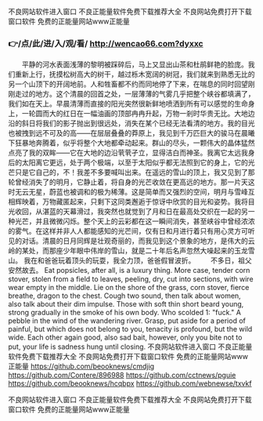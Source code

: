 
不良网站软件进入窗口 不良正能量软件免费下载推荐大全 不良网站免费打开下载窗口软件 免费的正能量网站www正能量 




### 👉/点/此/进/入/观/看/ http://wencao66.com?dyxxc




　　平静的河水表面浅薄的黎明被踩碎后，马上又显出山茶和杜鹃鲜艳的脸庞。我们重新上行，抚摸松树高大的树干，越过栎木宽阔的树冠，我们就来到熟悉无比的另一个山顶下的开阔地前。人和牲畜都不约而同地停了下来，在喘息的同时回望刚刚走过的地方。这个清晨的回首之处，一层薄薄的气雾几乎把整个峡谷都填满了，我们如在天上。早晨清薄而直接的阳光突然很新鲜地喷洒到所有可以感觉的生命身上，一轮圆而大的红日在一幅油画的顶部冉冉升起，万物一剎时华贵无比。大地边沿的斜日将我们的影子抛出到很远处，消失在某个已经无法看清的地方。我的目光也被拽到远不可及的高——在层层叠叠的莽原上，我见到千万匹巨大的骏马在晨曦下狂暴地奔腾着，似乎将整个大地都牵动起来。群山的尽头，一颗伟大的晶体猛然点亮了我的双眸——它在大地的边沿茕茕孑立，显得洁白而神圣。我离它太远我身后的太阳离它更远，处于两个极端，以至于太阳似乎都无法照到它的身上，它的光芒只是它自己的，不！我差不多要喊叫出来。在遥远的雪山的顶上，我又见到了那轮曾经消失了的明月，它静止着，将自身的光芒收敛在更高远的地方。那一片天这时无云无星，蔚蓝也被调和的极为稀薄。这是简单而又强烈的空间，明月与雪峰互相辉映着，万物藏匿起来，只剩下这同类邂逅于惊讶中欣赏的目光和姿势。我将目光收回，从湛蓝的天幕滑过，我突然也就觉到了月和日在最高处交织在一起的另一种光芒，并且微微闪烁。整个天上的云彩都在这一瞬间消失，甚至峡谷中曾经浓浓的雾气。在这样并非人人都能感知的光芒间，仅有日和月进行着只有用心灵方可听见的对话。清晨的日月同辉是壮观奇丽的，而我见到这个景象的地方，是伟大的云岭的某处，而那座少年眼中伟岸的雪山，就是二十年后名声忽然大噪起来的玉龙雪山。
我在和爸爸玩着顶头的玩耍，我全力顶，爸爸假冒波折。
　　不多日，祖父安然故去。
Eat popsicles, after all, is a luxury thing.
More case, tender corn stover, stolen from a field to leaves, peeling, dry, cut into sections, with wire wear empty in the middle.
Lie on the shore of the grass, corn stover, fierce breathe, dragon to the chest.
Cough two sound, then talk about women, also talk about their dim impulse.
Those with soft thin short beard young, strong gradually in the smoke of his own body.
Who scolded 1: "fuck."
A pebble in the wind of the wandering river.
Grasp, put aside for a period of painful, but which does not belong to you, tenacity is profound, but the wild wide.
Each other again good, also sad bait, however, only you bite not to put, your life is sadness hung until closing.
不良网站软件进入窗口 不良正能量软件免费下载推荐大全 不良网站免费打开下载窗口软件 免费的正能量网站www正能量  https://github.com/beooknews/cmdjig
https://github.com/Contere/896988
https://github.com/cctnews/pguie
https://github.com/beooknews/hcqbpx
https://github.com/webnewse/txvkf





不良网站软件进入窗口 不良正能量软件免费下载推荐大全 不良网站免费打开下载窗口软件 免费的正能量网站www正能量 
